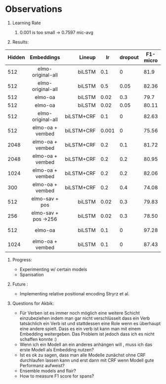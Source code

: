 # Observations

1. Learning Rate 
    1. 0.001 is too small -> 0.7597 mic-avg

2. Results:

| Hidden        | Embeddings		| Lineup 	    | lr 	|dropout |F1-micro|Accuracy | Info  |
| ------------- |:-------------:	| -------------:|-------|--------|--------|---------| ----- |
| 512      	| elmo-original-all  	| biLSTM 	    |0.1    |   0	 |81.9    |90       |       |
| 512      	| elmo-original-all  	| biLSTM 	    |0.5    |   0.05 |82.36   |83.44    |       |
| 512       | elmo-oa               | biLSTM        |0.02   |   0.3  |79.7    |81.17    |       |
| 512       | elmo-oa               | biLSTM        |0.02   |   0.05 |80.11   |81.55    |       |
| 512		| elmo-original-all    	| biLSTM+CRF    |0.1 	|   0	 |82.63   |90.4     |       |
| 512		| elmo-oa + vembed	    | biLSTM+CRF	|0.001	|   0	 |75.56	  |77.34    |       |
| 2048		| elmo-oa + vembed 	    | biLSTM+CRF	|0.2	|  0.1   |81.72   |83.21    |       |
| 2048		| elmo-oa + vembed 	    | biLSTM+CRF	|0.2	|  0.2   |80.95   |82.53    |       |
| 1024		| elmo-oa + vembed 	    | biLSTM+CRF	|0.2	|  0.2   |82.06   |83.61    |       |
| 300		| elmo-oa + vembed	    | biLSTM+CRF	|0.2	|  0.4	 |74.08	  |76.05    |       |
| 512		| elmo-sav + pos	    | biLSTM	    |0.02	|  0.3	 |79.83	  |81.16    |                     |
| 256		| elmo-sav + pos ->256	| biLSTM	    |0.02	|  0.3	 |78.50	  |80.09    |                     |
| 512       | elmo-oa               | biLSTM        |0.1    |   0    |97.28   |98.96    | Predicate Prediction|
| 1024      | elmo-oa + vembed      | biLSTM        | 0.1   |   0    |87.43   |87.95    | Direction Prediction|



1. Progress:
    + Experimenting w/ certain models
    + Spanisation
    
    
2. Future : 
    + Implementing relative positional encoding Stryrz et al.

3. Questions for Akbik:
	+ Für Verben ist es immer noch möglich eine weitere Schicht einzubeziehen indem man gar nicht verschlüsselt dass ein Verb tatsächlich ein Verb ist und stattdessen eine Role wenn es überhaupt eine andere spielt. Dass es ein verb ist kann man mit einem Embedding weitergeben. Das Problem ist jedoch dass ich es nicht schaffen konnte :)
    + Wenn ich ein Modell an ein anderes anhängen will , muss ich das erste Modell als Embedding nutzen?
    + Ist es ok zu sagen, dass man alle Modelle zunächst ohne CRF durchlaufen lassen kann und erst dann mit CRF wenn Modell gute Performanz aufweist?
    + Ensemble models and flair?
    + How to measure F1 score for spans?
